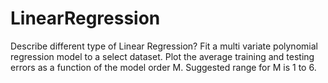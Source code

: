 # LinearRegression

Describe different type of Linear Regression?
Fit a multi variate polynomial regression model to a select dataset.
Plot the average training and testing errors as a function of the model order M.
Suggested range for M is 1 to 6.
